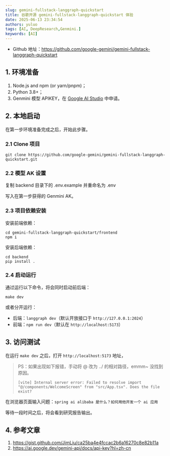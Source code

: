 ```yaml
---
slug: gemini-fullstack-langgraph-quickstart
title: 谷歌开源 gemini-fullstack-langgraph-quickstart 体验
date: 2025-06-13 23:34:54
authors: yuluo
tags: [AI, DeepResearch,Genmini.]
keywords: [AI]
---
```


<!-- truncate -->

- Github 地址：https://github.com/google-gemini/gemini-fullstack-langgraph-quickstart

## 1. 环境准备

1. Node.js and npm (or yarn/pnpm)；
2. Python 3.8+；
3. Genmini 模型 APIKEY，在 [Google AI Studio](https://aistudio.google.com/app/apikey) 中申请。

## 2. 本地启动

在第一步环境准备完成之后，开始此步骤。

### 2.1 Clone 项目

```shell
git clone https://github.com/google-gemini/gemini-fullstack-langgraph-quickstart.git
```

### 2.2 模型 AK 设置

复制 backend 目录下的 .env.example 并重命名为 .env

写入在第一步获得的 Genmini AK。

### 2.3 项目依赖安装

安装前端依赖：

```shell
cd gemini-fullstack-langgraph-quickstart/frontend
npm i
```

安装后端依赖：

```shell
cd backend
pip install .
```

### 2.4 启动运行

通过运行以下命令，将会同时启动前后端：

```shell
make dev
```

或者分开运行：

- 后端：`langgraph dev`（默认开放接口于 `http://127.0.0.1:2024`）
- 前端：`npm run dev`（默认在 `http://localhost:5173`）

## 3. 访问测试

在运行 `make dev` 之后，打开 `http://localhost:5173` 地址，

> PS：如果出现如下报错，手动将 @ 改为 ../ 的相对路径，emmm~ 没找到原因。
>
> ```text
> [vite] Internal server error: Failed to resolve import "@/components/WelcomeScreen" from "src/App.tsx". Does the file exist?
> ```

在浏览器页面输入问题：`spring ai alibaba 是什么？如何用他开发一个 ai 应用`

等待一段时间之后，将会看到研究报告输出。

## 4. 参考文章

1. https://gist.github.com/JimLiu/ca25ba4e4fccac2b6a16270c8e82b11a
2. https://ai.google.dev/gemini-api/docs/api-key?hl=zh-cn
